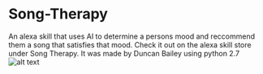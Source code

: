 # Song-Therapy
An alexa skill that uses AI to determine a persons mood and reccommend them a song that satisfies that mood.
Check it out on the alexa skill store under Song Therapy.
It was made by Duncan Bailey using python 2.7
![alt text](Song-Therapy/APP_ICON.png)
